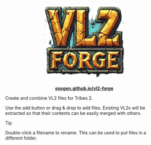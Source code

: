 <div align="center">

# <img width="256" src="./public/logo-lg.png" alt="VL2 Forge">

**[exogen.github.io/vl2-forge](https://exogen.github.io/vl2-forge/)**

</div>

Create and combine VL2 files for Tribes 2.

Use the add button or drag & drop to add files. Existing VL2s will be extracted
so that their contents can be easily merged with others.

> [!TIP]
> Double-click a filename to rename. This can be used to put files in a
> different folder.
